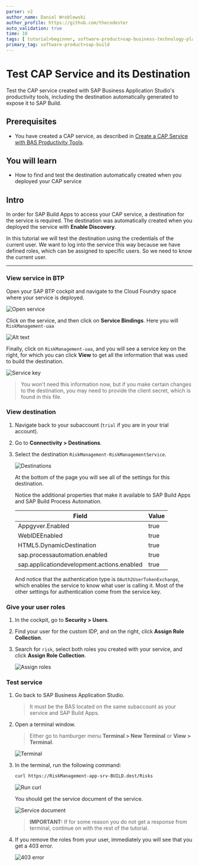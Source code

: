 ```yaml
---
parser: v2
author_name: Daniel Wroblewski
author_profile: https://github.com/thecodester
auto_validation: true
time: 10
tags: [ tutorial>beginner, software-product>sap-business-technology-platform,software-product>sap-build, software-product>sap-build-apps--enterprise-edition, software-product-function>sap-cloud-application-programming-model, software-product>sap-business-application-studio ]
primary_tag: software-product>sap-build 
---
```

 

# Test CAP Service and its Destination
<!-- description --> Test the CAP service created with SAP Business Application Studio's productivity tools, including the destination automatically generated to expose it to SAP Build.

 
## Prerequisites
- You have created a CAP service, as described in [Create a CAP Service with BAS Productivity Tools](build-apps-cap-service).


## You will learn
- How to find and test the destination automatically created when you deployed your CAP service


## Intro
In order for SAP Build Apps to access your CAP service, a destination for the service is required. The destination was automatically created when you deployed the service with **Enable Discovery**.

In this tutorial we will test the destination using the credentials of the current user. We want to log into the service this way because we have defined roles, which can be assigned to specific users. So we need to know the current user.


---

### View service in BTP
Open your SAP BTP cockpit and navigate to the Cloud Foundry space where your service is deployed.

![Open service](1-check-service.jpg)

Click on the service, and then click on **Service Bindings**. Here you will `RiskManagement-uaa`

![Alt text](1-check-service2.jpg)

Finally, click on `RiskManagement-uaa`, and you will see a service key on the right, for which you can click **View** to get all the information that was used to build the destination.

![Service key](1-check-service3.jpg)

>You won't need this information now, but if you make certain changes to the destination, you may need to provide the client secret, which is found in this file.




### View destination
1. Navigate back to your subaccount (`trial` if you are in your trial account).

2. Go to **Connectivity > Destinations**.

3. Select the destination `RiskManagement-RiskManagementService`.

    ![Destinations](2-dest.jpg)

    At the bottom of the page you will see all of the settings for this destination.


    Notice the additional properties that make it available to SAP Build Apps and SAP Build Process Automation.

    | Field    | Value | 
    | -------- | ------- |
    | Appgyver.Enabled  | true    |
    | WebIDEEnabled  | true     |
    | HTML5.DynamicDestination  | true    |
    | sap.processautomation.enabled  | true    |
    | sap.applicationdevelopment.actions.enabled  | true    |

    And notice that the authentication type is `OAuth2UserTokenExchange`, which enables the service to know what user is calling it. Most of the other settings for authentication come from the service key.


### Give your user roles
1. In the cockpit, go to **Security > Users**.

2. Find your user for the custom IDP, and on the right, click **Assign Role Collection**.

3. Search for `risk`, select both roles you created with your service, and click **Assign Role Collection**.

    ![Assign roles](3-roles.jpg)



### Test service

1. Go back to SAP Business Application Studio.

    >It must be the BAS located on the same subaccount as your service and SAP Build Apps.

2. Open a terminal window.

    >Either go to hamburger menu **Terminal > New Terminal** or **View > Terminal**.

    ![Terminal](4-test.jpg)

3. In the terminal, run the following command:

    ```Bash
    curl https://RiskManagement-app-srv-BUILD.dest/Risks
    ```

    ![Run curl](4-test2.jpg)

    You should get the service document of the service.

    ![Service document](4-test3.jpg)

    >**IMPORTANT:** If for some reason you do not get a response from terminal, continue on with the rest of the tutorial. 

4. If you remove the roles from your user, immediately you will see that you get a 403 error.

    ![403 error](4-test4.jpg)